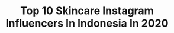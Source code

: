 ---
title: Top 10 Skincare Instagram Influencers In Indonesia In 2020
description: >-
  Find top skincare Instagram influencers in Indonesia in 2020. Most popular hashtags: #dirumahaja #selebgram #lebaran #siapantarramadanmu.
platform: Instagram
profiles:
  - username: "dearizky.e"
    fullname: >-
      deyah🌻
    location: "Indonesia"
    followers: 173678
    engagement: 1061
    commentsToLikes: 0.031636
    id: ckap5a975autf0i78x2n5qn6t
    verified: false
    hashtags: "#ngopidirumah, #lebaranjadisultancodm, #dirumahaja, #arahkopi"
  - username: "tengkuriskyyy"
    fullname: >-
      Tengku Riski
    location: "Indonesia"
    followers: 16122
    engagement: 1447
    commentsToLikes: 0.064145
    id: ck5q2470oe6rk0i11pryp6s46
    verified: false
    hashtags: "#tiktokerspku, #slowmo, #tiktokviral, #nohand"
  - username: "restiekanf"
    fullname: >-
      𝑅𝑒𝓈𝓉𝒾 ✨
    location: "Indonesia"
    followers: 2170
    engagement: 1262
    commentsToLikes: 0.269379
    id: ck9wibkgs1kq40j78kc68yu8s
    verified: false
    hashtags: "#bccopenmember, #ibccollabdisney, #monsterinc, #instagram"
  - username: "hennikalista"
    fullname: >-
      𝓱𝓮𝓷𝓷𝓲🍭
    location: "Indonesia"
    followers: 242326
    engagement: 417
    commentsToLikes: 0.018610
    id: ck14jqw7ilqwu0i19ypzrg33w
    verified: false
    hashtags: "#tunjukinsiapakamu, #metimewithazalea, #beautyfromsunnah, #otwlebaran"
  - username: "putrimelatii"
    fullname: >-
      Putri Melati
    location: "Indonesia"
    followers: 280426
    engagement: 1027
    commentsToLikes: 0.005301
    id: ck14huyghc9xl0i19marsb0n6
    verified: false
    hashtags: "#26weekspregnant, #redbeatscovid, #gorougesignature, #redbeatscovidxputrimelati"
  - username: "adityadomble"
    fullname: >-
      𝐀𝐝𝐢𝐭𝐲𝐚 𝐏𝐮𝐭𝐫𝐚 𝐏𝐫𝐚𝐭𝐚𝐦𝐚
    location: "Indonesia"
    followers: 14879
    engagement: 880
    commentsToLikes: 0.050530
    id: ck8t3hg3v3b5a0j7859cya5hv
    verified: false
    hashtags: "#kulinerdomble, #dirumahaja, #covid19"
  - username: "dellawidyasari"
    fullname: >-
      𝓓𝓮𝓵✨
    location: "Indonesia"
    followers: 16424
    engagement: 408
    commentsToLikes: 0.038468
    id: ckapcd0w93bmy0i78oiumug1c
    verified: false
    hashtags: "#sale, #ramadhan, #alhamdulillah, #kashiwagishop"
  - username: "hendrigeorge"
    fullname: >-
      Gedé Hendrí Georgé
    location: "Indonesia"
    followers: 42954
    engagement: 496
    commentsToLikes: 0.023105
    id: ck5c1007uu6h30i11jkiinjlv
    verified: false
    hashtags: "#valetinesday, #nyepi, #socialdistancing, #sunrise"
  - username: "agnesoryza"
    fullname: >-
      Agnes Oryza Kristel
    location: "Indonesia"
    followers: 31416
    engagement: 160
    commentsToLikes: 0.027035
    id: ck5hfj66ixqe70i11qcdty3dg
    verified: false
    hashtags: "#dove, #oryzaitaly, #oryzafrance, #stayathome"
  - username: "ikiucil_"
    fullname: >-
      𝓚𝓮𝓼𝓪𝔂𝓪𝓷𝓰𝓪𝓷𝓶𝓾
    location: "Indonesia"
    followers: 251003
    engagement: 112
    commentsToLikes: 0.014994
    id: ckaoz6184kj0v0i7832z585hg
    verified: false
    hashtags: ""
---